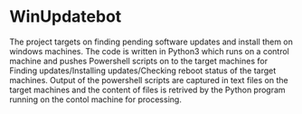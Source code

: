 # WinUpdatebot
The project targets on finding pending software updates and install them on windows machines. 
The code is written in Python3 which runs on a control machine and pushes Powershell scripts on to the target machines for Finding updates/Installing updates/Checking reboot status of the target machines.
Output of the powershell scripts are captured in text files on the target machines and the content of files is retrived by the Python program running on the contol machine for processing.
